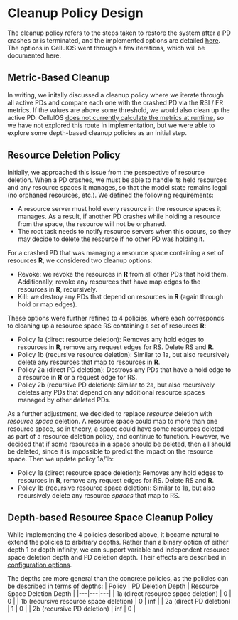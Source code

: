 # Cleanup Policy Design

The cleanup policy refers to the steps taken to restore the system after a PD crashes or is terminated, and the implemented options are detailed [here](target_configuration_cleanup_policy). The options in CellulOS went through a few iterations, which will be documented here. 

## Metric-Based Cleanup
In writing, we initally discussed a cleanup policy where we iterate through all active PDs and compare each one with the crashed PD via the RSI / FR metrics. If the values are above some threshold, we would also clean up the active PD. CellulOS [does not currently calculate the metrics at runtime](target_limitations_runtime_metrics), so we have not explored this route in implementation, but we were able to explore some depth-based cleanup policies as an initial step.

## Resource Deletion Policy
Initially, we approached this issue from the perspective of resource deletion. When a PD crashes, we must be able to handle its held resources and any resource spaces it manages, so that the model state remains legal (no orphaned resources, etc.). We defined the following requirements:
- A resource server must hold every resource in the resource spaces it manages. As a result, if another PD crashes while holding a resource from the space, the resource will not be orphaned.
- The root task needs to notify resource servers when this occurs, so they may decide to delete the resource if no other PD was holding it.

For a crashed PD that was managing a resource space containing a set of resources **R**, we considered two cleanup options:
- Revoke: we revoke the resources in **R** from all other PDs that hold them. Additionally, revoke any resources that have map edges to the resources in **R**, recursively.
- Kill: we destroy any PDs that depend on resources in **R** (again through hold or map edges).

These options were further refined to 4 policies, where each corresponds to cleaning up a resource space RS containing a set of resources **R**:
- Policy 1a (direct resource deletion): Removes any hold edges to resources in **R**, remove any request edges for RS. Delete RS and **R**.
- Policy 1b (recursive resource deletion): Similar to 1a, but also recursively delete any resources that map to resources in **R**.
- Policy 2a (direct PD deletion): Destroys any PDs that have a hold edge to a resource in **R** or a request edge for RS.
- Policy 2b (recursive PD deletion): Similar to 2a, but also recursively deletes any PDs that depend on any additional resource spaces managed by other deleted PDs.

As a further adjustment, we decided to replace *resource* deletion with *resource space* deletion. A resource space could map to more than one resource space, so in theory, a space could have some resources deleted as part of a resource deletion policy, and continue to function. However, we decided that if some resources in a space should be deleted, then all should be deleted, since it is impossible to predict the impact on the resource space. Then we update policy 1a/1b:
- Policy 1a (direct resource space deletion): Removes any hold edges to resources in **R**, remove any request edges for RS. Delete RS and **R**.
- Policy 1b (recursive resource space deletion): Similar to 1a, but also recursively delete any resource *spaces* that map to RS.

## Depth-based Resource Space Cleanup Policy
While implementing the 4 policies described above, it became natural to extend the policies to arbitrary depths. Rather than a binary option of either depth 1 or depth infinity, we can support variable and independent resource space deletion depth and PD deletion depth. Their effects are described in [configuration options](target_configuration_cleanup_policy).

The depths are more general than the concrete policies, as the policies can be described in terms of depths:
| Policy | PD Deletion Depth | Resource Space Deletion Depth |
|---|---|---|
| 1a (direct resource space deletion) | 0 | 0 |
| 1b (recursive resource space deletion) | 0 | inf |
| 2a (direct PD deletion) | 1 | 0 |
| 2b (recursive PD deletion) | inf | 0 |